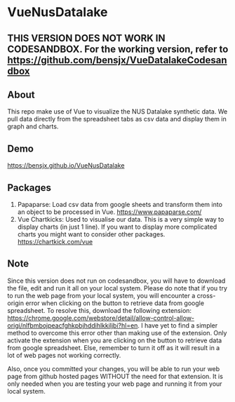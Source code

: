 # VueNusDatalake

## THIS VERSION DOES NOT WORK IN CODESANDBOX. For the working version, refer to https://github.com/bensjx/VueDatalakeCodesandbox

## About
This repo make use of Vue to visualize the NUS Datalake synthetic data. We pull data directly from the spreadsheet tabs as csv data and display them in graph and charts.

## Demo
https://bensjx.github.io/VueNusDatalake

## Packages
1. Papaparse: Load csv data from google sheets and transform them into an object to be processed in Vue.
https://www.papaparse.com/
2. Vue Chartkicks: Used to visualise our data. This is a very simple way to display charts (in just 1 line). If you want to display more complicated charts you might want to consider other packages.
https://chartkick.com/vue

## Note
Since this version does not run on codesandbox, you will have to download the file, edit and run it all on your local system. Please do note that if you try to run the web page from your local system, you will encounter a cross-origin error when clicking on the button to retrieve data from google spreadsheet. To resolve this, download the following extension: https://chrome.google.com/webstore/detail/allow-control-allow-origi/nlfbmbojpeacfghkpbjhddihlkkiljbi?hl=en. I have yet to find a simpler method to overcome this error other than making use of the extension.
Only activate the extension when you are clicking on the button to retrieve data from google spreadsheet. Else, remember to turn it off as it will result in a lot of web pages not working correctly.

Also, once you committed your changes, you will be able to run your web page from github hosted pages WITHOUT the need for that extension. It is only needed when you are testing your web page and running it from your local system.
